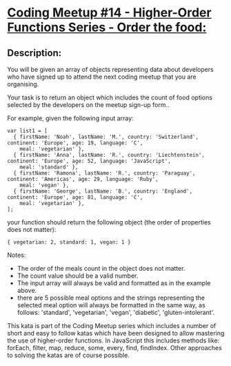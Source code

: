 # [Coding Meetup #14 - Higher-Order Functions Series - Order the food:](https://www.codewars.com/kata/583952fbc23341c7180002fd)

## Description:

You will be given an array of objects representing data about developers who have signed up to attend the next coding meetup that you are organising.

Your task is to return an object which includes the count of food options selected by the developers on the meetup sign-up form..

For example, given the following input array:

```
var list1 = [
  { firstName: 'Noah', lastName: 'M.', country: 'Switzerland', continent: 'Europe', age: 19, language: 'C',
    meal: 'vegetarian' },
  { firstName: 'Anna', lastName: 'R.', country: 'Liechtenstein', continent: 'Europe', age: 52, language: 'JavaScript',
    meal: 'standard' },
  { firstName: 'Ramona', lastName: 'R.', country: 'Paraguay', continent: 'Americas', age: 29, language: 'Ruby',
    meal: 'vegan' },
  { firstName: 'George', lastName: 'B.', country: 'England', continent: 'Europe', age: 81, language: 'C',
    meal: 'vegetarian' },
];
```

your function should return the following object (the order of properties does not matter):

```
{ vegetarian: 2, standard: 1, vegan: 1 }
```

Notes:

- The order of the meals count in the object does not matter.
- The count value should be a valid number.
- The input array will always be valid and formatted as in the example above.
- there are 5 possible meal options and the strings representing the selected meal option will always be formatted in the same way, as follows: 'standard', 'vegetarian', 'vegan', 'diabetic', 'gluten-intolerant'.

This kata is part of the Coding Meetup series which includes a number of short and easy to follow katas which have been designed to allow mastering the use of higher-order functions. In JavaScript this includes methods like: forEach, filter, map, reduce, some, every, find, findIndex. Other approaches to solving the katas are of course possible.
